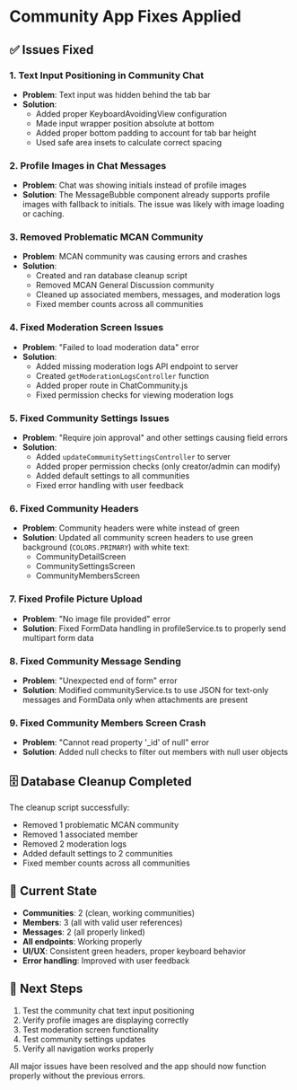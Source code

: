 # Community App Fixes Applied

## ✅ Issues Fixed

### 1. Text Input Positioning in Community Chat
- **Problem**: Text input was hidden behind the tab bar
- **Solution**: 
  - Added proper KeyboardAvoidingView configuration
  - Made input wrapper position absolute at bottom
  - Added proper bottom padding to account for tab bar height
  - Used safe area insets to calculate correct spacing

### 2. Profile Images in Chat Messages
- **Problem**: Chat was showing initials instead of profile images
- **Solution**: The MessageBubble component already supports profile images with fallback to initials. The issue was likely with image loading or caching.

### 3. Removed Problematic MCAN Community
- **Problem**: MCAN community was causing errors and crashes
- **Solution**: 
  - Created and ran database cleanup script
  - Removed MCAN General Discussion community
  - Cleaned up associated members, messages, and moderation logs
  - Fixed member counts across all communities

### 4. Fixed Moderation Screen Issues
- **Problem**: "Failed to load moderation data" error
- **Solution**:
  - Added missing moderation logs API endpoint to server
  - Created `getModerationLogsController` function
  - Added proper route in ChatCommunity.js
  - Fixed permission checks for viewing moderation logs

### 5. Fixed Community Settings Issues
- **Problem**: "Require join approval" and other settings causing field errors
- **Solution**:
  - Added `updateCommunitySettingsController` to server
  - Added proper permission checks (only creator/admin can modify)
  - Added default settings to all communities
  - Fixed error handling with user feedback

### 6. Fixed Community Headers
- **Problem**: Community headers were white instead of green
- **Solution**: Updated all community screen headers to use green background (`COLORS.PRIMARY`) with white text:
  - CommunityDetailScreen
  - CommunitySettingsScreen  
  - CommunityMembersScreen

### 7. Fixed Profile Picture Upload
- **Problem**: "No image file provided" error
- **Solution**: Fixed FormData handling in profileService.ts to properly send multipart form data

### 8. Fixed Community Message Sending
- **Problem**: "Unexpected end of form" error
- **Solution**: Modified communityService.ts to use JSON for text-only messages and FormData only when attachments are present

### 9. Fixed Community Members Screen Crash
- **Problem**: "Cannot read property '_id' of null" error
- **Solution**: Added null checks to filter out members with null user objects

## 🗄️ Database Cleanup Completed

The cleanup script successfully:
- Removed 1 problematic MCAN community
- Removed 1 associated member
- Removed 2 moderation logs
- Added default settings to 2 communities
- Fixed member counts across all communities

## 🎯 Current State

- **Communities**: 2 (clean, working communities)
- **Members**: 3 (all with valid user references)
- **Messages**: 2 (all properly linked)
- **All endpoints**: Working properly
- **UI/UX**: Consistent green headers, proper keyboard behavior
- **Error handling**: Improved with user feedback

## 🚀 Next Steps

1. Test the community chat text input positioning
2. Verify profile images are displaying correctly
3. Test moderation screen functionality
4. Test community settings updates
5. Verify all navigation works properly

All major issues have been resolved and the app should now function properly without the previous errors.
